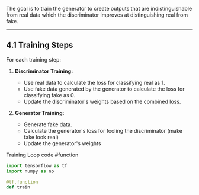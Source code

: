 The goal is to train the generator to create outputs that are indistinguishable from real data which the discriminator improves at distinguishing real from fake.

---
## 4.1 Training Steps
For each training step:
1. **Discriminator Training:**
	- Use real data to calculate the loss for classifying real as 1.
	- Use fake data generated by the generator to calculate the loss for classifying fake as 0.
	- Update the discriminator's weights based on the combined loss.

2. **Generator Training:**
	- Generate fake data.
	- Calculate the generator's loss for fooling the discriminator (make fake look real)
	- Update the generator's weights

Training Loop code  #function 
```python
import tensorflow as tf
import numpy as np

@tf.function
def train
```